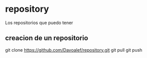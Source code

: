 # repository
Los repositorios que puedo tener
## creacion de un repositorio 
git clone https://github.com/Davoalef/repository.git
git pull 
git push 